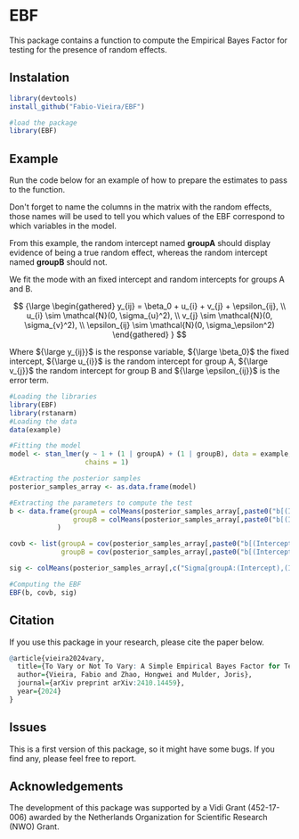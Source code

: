 # EBF

This package contains a function to compute the Empirical Bayes Factor for testing for the presence of random effects.

## Instalation

``` r
library(devtools)
install_github("Fabio-Vieira/EBF")

#load the package
library(EBF)
```

## Example

Run the code below for an example of how to prepare the estimates to pass to the function.

Don't forget to name the columns in the matrix with the random effects, those names will be used to tell you which values of the EBF correspond to which variables in the model.

From this example, the random intercept named **groupA** should display evidence of being a true random effect, whereas the random intercept named **groupB** should not.

We fit the mode with an fixed intercept and random intercepts for groups A and B.

$$
{\large
\begin{gathered}
y_{ij} = \beta_0 + u_{i} + v_{j} + \epsilon_{ij}, \\
u_{i} \sim \mathcal{N}(0, \sigma_{u}^2), \\
v_{j} \sim \mathcal{N}(0, \sigma_{v}^2), \\
\epsilon_{ij} \sim \mathcal{N}(0, \sigma_\epsilon^2)
\end{gathered}
}
$$

Where ${\large y_{ij}}$ is the response variable, ${\large \beta_0}$ the fixed intercept, ${\large u_{i}}$ is the random intercept for group A, ${\large v_{j}}$ the random intercept for group B and ${\large \epsilon_{ij}}$ is the error term.

``` r
#Loading the libraries
library(EBF)
library(rstanarm)
#Loading the data
data(example)

#Fitting the model
model <- stan_lmer(y ~ 1 + (1 | groupA) + (1 | groupB), data = example,
                   chains = 1)

#Extracting the posterior samples
posterior_samples_array <- as.data.frame(model)

#Extracting the parameters to compute the test
b <- data.frame(groupA = colMeans(posterior_samples_array[,paste0("b[(Intercept) groupA:", 1:10, "]")]), #group A
                groupB = colMeans(posterior_samples_array[,paste0("b[(Intercept) groupB:", 1:10, "]")]) #group B
            )

covb <- list(groupA = cov(posterior_samples_array[,paste0("b[(Intercept) groupA:", 1:10, "]")]),
             groupB = cov(posterior_samples_array[,paste0("b[(Intercept) groupB:", 1:10, "]")]))

sig <- colMeans(posterior_samples_array[,c("Sigma[groupA:(Intercept),(Intercept)]","Sigma[groupB:(Intercept),(Intercept)]")])

#Computing the EBF
EBF(b, covb, sig)
```

## Citation

If you use this package in your research, please cite the paper below.

``` r
@article{vieira2024vary,
  title={To Vary or Not To Vary: A Simple Empirical Bayes Factor for Testing Variance Components},
  author={Vieira, Fabio and Zhao, Hongwei and Mulder, Joris},
  journal={arXiv preprint arXiv:2410.14459},
  year={2024}
}
```

## Issues

This is a first version of this package, so it might have some bugs. If you find any, please feel free to report.

## Acknowledgements

The development of this package was supported by a Vidi Grant (452-17-006) awarded by the Netherlands Organization for Scientific Research (NWO) Grant.
